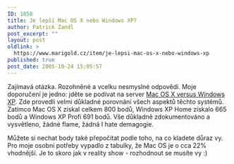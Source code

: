 ```yaml
---
ID: 1858
title: Je lepší Mac OS X nebo Windows XP?
author: Patrick Zandl
post_excerpt: ""
layout: post
oldlink: >
  https://www.marigold.cz/item/je-lepsi-mac-os-x-nebo-windows-xp
published: true
post_date: 2005-10-24 15:05:57
---
```

<p>Zajímavá otázka. Rozohněné a vcelku nesmyslné odpovědi. Moje doporučení je jedno: jděte se podívat na server <a href="http://www.xvsxp.com/">Mac OS X versus Windows XP</a>. Zde provedli velmi důkladné porovnání všech aspektů těchto systémů. Zatímco Mac OS X získal celkem 800 bodů, Windows XP Home získalo 665 bodů a Windows XP Profi 691 bodů. Vše důkladně zdokumentováno a vysvětleno, žádné flame, žádná I hate demagogie. </p>

<p>Můžete si nechat body také přepočítat podle toho, na co kladete důraz vy. Pro moje osobní potřeby vypadlo z tabulky, že Mac OS je o cca 22% vhodnější. Je to skoro jak v reality show - rozhodnout se musíte vy :)
</p>
